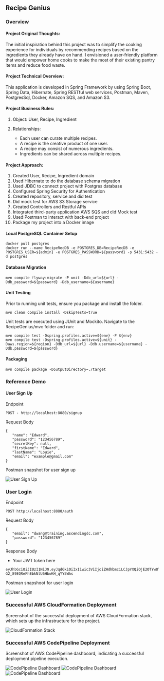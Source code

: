 ## Recipe Genius

### Overview

#### Project Original Thoughts:

The initial inspiration behind this project was to simplify the cooking experience for individuals by recommending recipes based on the ingredients they already have on hand. I envisioned a user-friendly platform that would empower home cooks to make the most of their existing pantry items and reduce food waste.


#### Project Technical Overview:

This application is developed in Spring Framework by using Spring Boot, Spring Data, Hibernate, Spring RESTful web services, Postman, Maven, PostgresSql, Docker, Amazon SQS, and Amazon S3.


#### Project Business Rules:

1. Object: User, Recipe, Ingredient

2. Relationships:
   * Each user can curate multiple recipes.
   * A recipe is the creative product of one user.
   * A recipe may consist of numerous ingredients.
   * Ingredients can be shared across multiple recipes.

#### Project Approach:

1. Created User, Recipe, Ingredient domain
1. Used Hibernate to do the database schema migration
1. Used JDBC to connect project with Postgres database
1. Configured Spring Security for Authentication
1. Created repository, service and did test
1. Did mock test for AWS S3 Storage service
1. Created Controllers and Restful APIs
1. Integrated third-party application AWS SQS and did Mock test
1. Used Postman to interact with back-end project
1. Package my project into a Docker image

#### Local PostgreSQL Container Setup

```
docker pull postgres
docker run --name RecipeRecDB -e POSTGRES_DB=RecipeRecDB -e POSTGRES_USER=${admin} -e POSTGRES_PASSWORD=${password} -p 5431:5432 -d postgres
```

#### Database Migration

```
mvn compile flyway:migrate -P unit -Ddb_url=${url} -Ddb_password=${password} -Ddb_username=${username}
```
#### Unit Testing

Prior to running unit tests, ensure you package and install the folder.

```
mvn clean compile install -DskipTests=true
```

Unit tests are executed using JUnit and Mockito. Navigate to the RecipeGenius/mvc folder and run:

```
mvn compile test -Dspring.profiles.active=${env} -P ${env}
mvn compile test -Dspring.profiles.active=${unit} -Daws.region=${region} -Ddb_url=${url} -Ddb.username=${username} -Ddb.password=${password} 
```

#### Packaging

```
mvn compile package -DoutputDirectory=./target
```

### Reference Demo

#### User Sign Up

Endpoint

```
POST - http://localhost:8080/signup
```

Request Body

 ```$xslt
{
    "name": "Edward",
    "password": "123456789",
    "secretKey": null,
    "firstName": "Edward",
    "lastName": "Louie",
    "email": "example@gmail.com"
}
```

Postman snapshot for user sign up

![User Sign Up](screenshots/Postman-02.png)

### User Login

Endpoint

```$xslt
POST http://localhost:8080/auth
```

Request Body

 ```$xslt
{
    "email": "dwang@training.ascendingdc.com",
    "password": "123456789"
}
```
Response Body
* Your JWT token here

```$xslt
eyJhbGciOiJIUzI1NiJ9.eyJqdGkiOiIxIiwic3ViIjoiZHdhbmciLCJpYXQiOjE2OTYwOTk4MDAsImlzcyI6ImNvbS5hc2NlbmRpbmciLCJleHAiOjE2OTYxODYyMDAsImFsbG93ZWRSZXNvdXJjZXMiOiIvLC91c2VyLC9yZWNpcGUsL2luZ3JlZGllbnQsL3VzZXIsL3JlY2lwZSwvaW5ncmVkaWVudCIsImFsbG93ZWRSZWFkUmVzb3VyY2VzIjoiLywvdXNlciwvcmVjaXBlLC9pbmdyZWRpZW50LC91c2VyLC9yZWNpcGUsL2luZ3JlZGllbnQiLCJhbGxvd2VkQ3JlYXRlUmVzb3VyY2VzIjoiLywvdXNlciwvcmVjaXBlLC9pbmdyZWRpZW50IiwiYWxsb3dlZFVwZGF0ZVJlc291cmNlcyI6Ii8sL3VzZXIsL3JlY2lwZSwvaW5ncmVkaWVudCIsImFsbG93ZWREZWxldGVSZXNvdXJjZXMiOiIvIn0.uwxLouKjQCK-G2_89EQReFhEbkNlU6HbwKH_qYY5Whs
```

Postman snapshoot for user login

![User Login](screenshots/Postman-01.png)

### Successful AWS CloudFormation Deployment

Screenshot of the successful deployment of AWS CloudFormation stack, which sets up the infrastructure for the project.

![CloudFormation Stack](screenshots/CloudFormation.png)

### Successful AWS CodePipeline Deployment

Screenshot of AWS CodePipeline dashboard, indicating a successful deployment pipeline execution.

![CodePipeline Dashboard](screenshots/CodePipeline-01.png)
![CodePipeline Dashboard](screenshots/CodePipeline-02.png)
![CodePipeline Dashboard](screenshots/CodePipeline-03.png)

